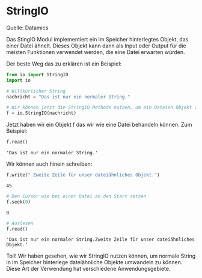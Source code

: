 # StringIO

Quelle: Datamics

Das StingIO Modul implementiert ein im Speicher hinterlegtes Objekt, das einer Datei ähnelt. Dieses Objekt kann dann als Input oder Output für die meisten Funktionen verwendet werden, die eine Datei erwarten würden.

Der beste Weg das zu erklären ist ein Beispiel:


```python
from io import StringIO
import io
```


```python
# Willkürlicher String
nachricht = "Das ist nur ein normaler String."
```


```python
# Wir können jetzt die StringIO Methode nutzen, um ein Dateien Objekt zu erstellen
f = io.StringIO(nachricht)
```

Jetzt haben wir ein Objekt f das wir wie eine Datei behandeln können. Zum Beispiel:


```python
f.read()
```




    'Das ist nur ein normaler String.'



Wir können auch hinein schreiben:


```python
f.write(" Zweite Zeile für unser dateiähnliches Objekt.")
```




    45




```python
# Den Cursor wie bei einer Datei an den Start setzen
f.seek(0)
```




    0




```python
# Auslesen
f.read()
```




    'Das ist nur ein normaler String.Zweite Zeile für unser dateiähnliches Objekt.'



Toll! Wir haben gesehen, wie wir StringIO nutzen können, um normale String in im Speicher hinterlege dateiähnliche Objekte umwandeln zu können. Diese Art der Verwendung hat verschiedene Anwendungsgebiete.
